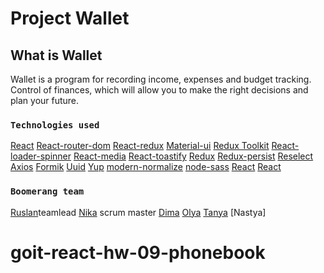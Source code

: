 
# Project Wallet

## What is Wallet

Wallet is a program for recording income, expenses and budget tracking. Control
of finances, which will allow you to make the right decisions and plan your
future.

### `Technologies used`

[React](https://ru.reactjs.org) 
[React-router-dom](https://reactrouter.com/web/guides/quick-start)
[React-redux](https://react-redux.js.org)
[Material-ui](https://material-ui.com/ru)
[Redux Toolkit](https://redux-toolkit.js.org)
[React-loader-spinner](https://www.npmjs.com/package/react-loader-spinner)
[React-media](https://www.npmjs.com/package/react-media)
[React-toastify](https://www.npmjs.com/package/react-toastify)
[Redux](https://redux.js.org)
[Redux-persist](https://www.npmjs.com/package/redux-persist)
[Reselect](https://www.npmjs.com/package/reselect)
[Axios](https://www.npmjs.com/package/axios)
[Formik](https://formik.org/docs/overview)
[Uuid](https://www.npmjs.com/package/uuid)
[Yup](https://www.npmjs.com/package/yup)
[modern-normalize](https://www.npmjs.com/package/modern-normalize)
[node-sass](https://www.npmjs.com/package/node-sass)
[React](https://ru.reactjs.org)
[React](https://ru.reactjs.org)



### `Boomerang team`


[Ruslan](https://github.com/RuslanZahriadskyi)teamlead
[Nika](https://github.com/nikule4ka) scrum master
[Dima](https://github.com/DimRom76)
[Olya](https://github.com/Olga-Smolianinova)
[Tanya](https://github.com/TatyanaLozova?tab=repositories)
[Nastya]





# goit-react-hw-09-phonebook

